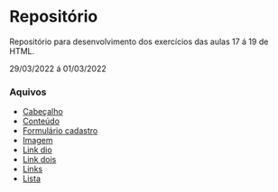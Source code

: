 # Repositório
Repositório para desenvolvimento dos exercícios das aulas 17 á 19 de HTML.

29/03/2022 á 01/03/2022

### Aquivos

- [Cabeçalho](cabecalho.html)
- [Conteúdo](conteudo.html)
- [Formulário cadastro](formulário-cadastro.html)
- [Imagem](Imagem.html)
- [Link dio](link-dio.html)
- [Link dois](link-dois.html)
- [Links](links.html)
- [Lista](lista.html)
